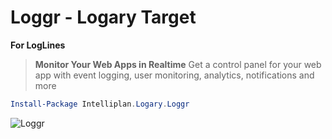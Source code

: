 # Loggr - Logary Target

**For LogLines**

> **Monitor Your Web Apps in Realtime**
> Get a control panel for your web app with event logging, user monitoring,
> analytics, notifications and more

``` powershell
Install-Package Intelliplan.Logary.Loggr 
```

![Loggr](https://raw.githubusercontent.com/logary/logary-assets/master/targets/loggr.png)
